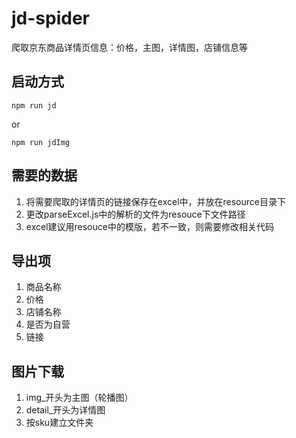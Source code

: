 # jd-spider
爬取京东商品详情页信息：价格，主图，详情图，店铺信息等

## 启动方式

```
npm run jd
```
or
```
npm run jdImg
```

## 需要的数据
1. 将需要爬取的详情页的链接保存在excel中，并放在resource目录下
2. 更改parseExcel.js中的解析的文件为resouce下文件路径
3. excel建议用resouce中的模版，若不一致，则需要修改相关代码

## 导出项
1. 商品名称
2. 价格
3. 店铺名称
4. 是否为自营
5. 链接

## 图片下载
1. img_开头为主图（轮播图）
2. detail_开头为详情图
3. 按sku建立文件夹
